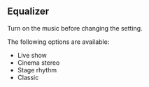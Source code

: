 ## Equalizer

Turn on the music before changing the setting.

The following options are available:

- Live show 
- Cinema stereo 
- Stage rhythm 
- Classic 